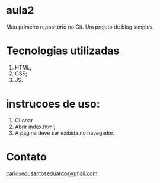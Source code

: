 # aula2

Meu primeiro repositório no Git. Um projeto de blog simples.

# Tecnologias utilizadas

1. HTML;
2. CSS;
3. JS.

# instrucoes de uso:

1. CLonar
2. Abrir index.html;
3. A página deve ser exibida no navegador.

# Contato 

carlosedusantoseduardo@gmail.com